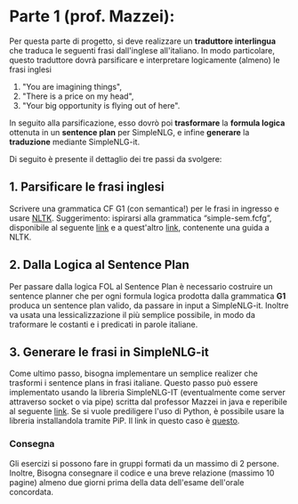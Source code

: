 # Parte 1 (prof. Mazzei):
Per questa parte di progetto, si deve realizzare un **traduttore interlingua** che traduca le seguenti frasi 
dall'inglese all'italiano. In modo particolare, questo traduttore dovrà parsificare e interpretare logicamente 
(almeno) le frasi inglesi

1. "You are imagining things",
2. "There is a price on my head",
3. "Your big opportunity is flying out of here".
 
In seguito alla parsificazione, esso dovrò poi **trasformare** la **formula logica** ottenuta in un **sentence plan** 
per SimpleNLG, e infine **generare** la **traduzione** mediante SimpleNLG-it.

Di seguito è presente il dettaglio dei tre passi da svolgere:

## 1. Parsificare le frasi inglesi 
Scrivere una grammatica CF G1 (con semantica!) per le frasi in ingresso e usare [NLTK](https://www.nltk.org).
Suggerimento: ispirarsi alla grammatica “simple-sem.fcfg”, disponibile al seguente [link](https://github.com/nltk/nltk_teach/blob/master/examples/grammars/book_grammars/simple-sem.fcfg)
e a quest'altro [link](http://www.nltk.org/book/ch10.html), contenente una guida a NLTK.

## 2. Dalla Logica al Sentence Plan 
Per passare dalla logica FOL al Sentence Plan è necessario costruire un sentence planner che per ogni formula logica 
prodotta dalla grammatica __G1__ produca un sentence plan valido, da passare in input a SimpleNLG-it. Inoltre va usata 
una lessicalizzazione il più semplice possibile, in modo da traformare le costanti e i predicati in parole italiane.

## 3. Generare le frasi in SimpleNLG-it
Come ultimo passo, bisogna implementare un semplice realizer che trasformi i sentence plans in frasi italiane.
Questo passo può essere implementato usando la libreria SimpleNLG-IT (eventualmente come server attraverso socket o via 
pipe) scritta dal professor Mazzei in java e reperibile al seguente [link](https://github.com/alexmazzei/SimpleNLG-IT/blob/master/docs/Testsimplenlgit.java).
Se si vuole prediligere l'uso di Python, è possibile usare la libreria installandola tramite PiP. Il link in questo 
caso è [questo](https://pypi.org/project/simplenlg/).

### Consegna
Gli esercizi si possono fare in gruppi formati da un massimo di 2 persone. Inoltre, Bisogna consegnare il codice e una 
breve relazione (massimo 10 pagine) almeno due giorni prima della data dell'esame dell'orale concordata. 
